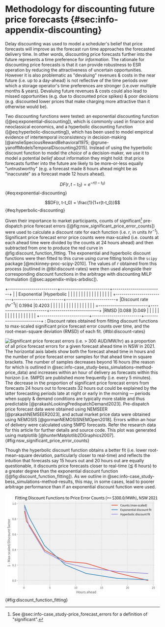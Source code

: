 # Methodology for discounting future price forecasts {#sec:info-appendix-discounting}

Delay discounting was used to model a scheduler's belief that price forecasts will improve as the forecast run time approaches the forecasted delivery time. In other words, discounting price forecasts further into the future represents a time preference for *information*. The rationale for discounting price forecasts is that it can provide robustness to ESR operation by reducing the attractiveness of uncertain opportunities. However it is also problematic as "devaluing" revenues & costs in the near future (i.e. up to a day-ahead) is not reflective of the time periods over which a storage operator's time preferences are stronger (i.e.over multiple months & years). Devaluing future revenues & costs could also lead to missed opportunities (e.g. due to discounted price spikes) & poor decisions (e.g. discounted lower prices that make charging more attractive than it otherwise would be).

Two discounting functions were tested: an exponential discounting function ([@eq:exponential-discounting]), which is commonly used in finance and neoclassical economics, and a hyperbolic discounting function ([@eq:hyperbolic-discounting]), which has been used to model empirical evidence of intertemporal inconsistency in decision-making [@ainslieSpeciousRewardBehavioral1975; @grune-yanoffModelsTemporalDiscounting2015]. Instead of using the hyperbolic discount function to model the *choice* of a decision-maker, we use it to model a potential *belief* about information they might hold: that price forecasts further into the future are likely to be more-or-less equally "untrustworthy" (e.g. a forecast made 8 hours ahead might be as "inaccurate" as a forecast made 12 hours ahead).

$$DF(r, t-t_0) = e^{-r(t-t_0)}$$ {#eq:exponential-discounting}

$$DF(r, t-t_0) = \frac{1}{1+r(t-t_0)}$$ {#eq:hyperbolic-discounting}

Given their importance to market participants, counts of significant[^36] pre-dispatch price forecast errors ([@fig:nsw_significant_price_error_counts]) were used to calculate a discount rate for each function (i.e. $r$, in units $hr^{-1}$). Significant price forecast error price counts were max-scaled (i.e. counts at each ahead time were divided by the counts at 24 hours ahead) and then subtracted from one to produce the red curve in @fig:discount_function_fitting. The exponential and hyperbolic discount functions were then fitted to this curve using curve fitting tools in the `scipy` package [@mckinney-proc-scipy-2010]. The values of $r$ obtained from this process (outlined in @tbl:discount-rates) were then used alongside their corresponding discount functions in the arbitrage with discounting MILP formulation ([@sec:appendix-milps-arbdisc]).

+-------------------------+-------------------------+-------------------------+
|                         | Exponential             |Hyperbolic               |
|                         |                         |                         |
|                         |                         |                         |
|                         |                         |                         |
|                         |                         |                         |
+-------------------------+-------------------------+-------------------------+
|Discount rate ($hr^{-1}$)| 0.1994                  |0.4203                   |
|                         |                         |                         |
|                         |                         |                         |
|                         |                         |                         |
|                         |                         |                         |
+-------------------------+-------------------------+-------------------------+
|RMSD                     |0.088                    |0.049                    |
|                         |                         |                         |
|                         |                         |                         |
|                         |                         |                         |
|                         |                         |                         |
+-------------------------+-------------------------+-------------------------+
: Discount rates obtained from fitting discount functions to max-scaled significant price forecast error counts over time, and the root-mean-square deviation (RMSD) of each fit. {#tbl:discount-rates}

[^36]: See @sec:info-case_study-price_forecast_errors for a definition of "significant".

![Significant price forecast errors (i.e. > 300 AUD/MW/hr) as a proportion of all price forecast errors for a given forecast ahead time in NSW in 2021. The horizontal axis labels show both the forecast ahead time in hours and the number of price forecast error samples for that ahead time in square brackets. The number of samples decreases beyond 16 hours (the reason for which is outlined in @sec:info-case_study-bess_simulations-method-price_data) and increases within an hour of delivery as forecasts within this horizon (i.e. 5MPD) are published more frequently (i.e. every 5 minutes). The decrease in the proportion of significant price forecast errors from forecasts 24 hours out to forecasts 32 hours out could be explained by the latter forecasting periods late at night or early in the morning — periods when supply & demand conditions are typically more stable and thus predictable [@prakashLookingPredispatchDemand2023]. Pre-dispatch price forecast data were obtained using `NEMSEER` [@prakashNEMSEER2023], and actual market price data were obtained using `NEMOSIS` [@gormanNEMOSISNEMOpen2018]. Errors within an hour of delivery were calculated using 5MPD forecasts. Refer the research data for this article for further details and source code. This plot was generated using `matplotlib` [@hunterMatplotlib2DGraphics2007].](source/figures/NSW1_percent_above_300.0_2021.png){#fig:nsw_significant_price_error_counts}

Though the hyperbolic discount function obtains a better fit (i.e. lower root-mean-square deviation, particularly closer to real-time) and reflects the intuition that forecasts say 15 hours out and 20 hours out are equally questionable, it discounts price forecasts closer to real-time ($\lessapprox$ 6 hours) to a greater degree than the exponential discount function ([@fig:discount_function_fitting]). As we outline in @sec:info-case_study-bess_simulations-method-results, this may, in some cases, lead to poorer arbitrage performance than if an exponential discount function were used.

![Discount function fits to the price forecast error counts for NSW in 2021. To ensure that forecasts further out from delivery were discounted to a greater degree, significant price forecast errors counts were max-scaled and then subtracted from one (i.e. $1-\frac{\textrm{counts}_{\textrm{ahead time}}}{\textrm{counts}_{\textrm{24 hours ahead}}}$)](source/figures/curve_fits_300.0.png){#fig:discount_function_fitting}

